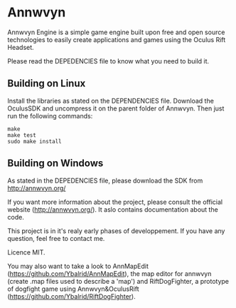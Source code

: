 Annwvyn
=======

Annwvyn Engine is a simple game engine built upon free and open source technologies to easily create applications and games using the Oculus Rift Headset.

Please read the DEPEDENCIES file to know what you need to build it.

Building on Linux
-----------------

Install the libraries as stated on the DEPENDENCIES file. Download the OculusSDK and uncompress it on the parent folder of Annwvyn.
Then just run the following commands:

```
make
make test
sudo make install
```

Building on Windows
-------------------

As stated in the DEPEDENCIES file, please download the SDK from http://annwvyn.org/


If you want more information about the project, please consult the official website (http://annwvyn.org/). It aslo contains documentation about the code.

This project is in it's realy early phases of developpement. If you have any question, feel free to contact me.

Licence MIT.

You may also want to take a look to AnnMapEdit (https://github.com/Ybalrid/AnnMapEdit), the map editor for annwvyn (create .map files used to describe a 'map') and RiftDogFighter, a prototype of dogfight game using Annwvyn&OculusRift (https://github.com/Ybalrid/RiftDogFighter).



